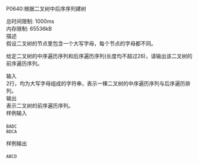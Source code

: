 P0640:根据二叉树中后序序列建树  

总时间限制: 1000ms  
内存限制: 65536kB  
描述  
假设二叉树的节点里包含一个大写字母，每个节点的字母都不同。  

给定二叉树的中序遍历序列和后序遍历序列(长度均不超过26)，请输出该二叉树的前序遍历序列。  

输入  
2行，均为大写字母组成的字符串，表示一棵二叉树的中序遍历序列与后序遍历排列。  
输出  
表示二叉树的前序遍历序列。  
样例输入  
####
    BADC
    BDCA
样例输出
####
    ABCD

